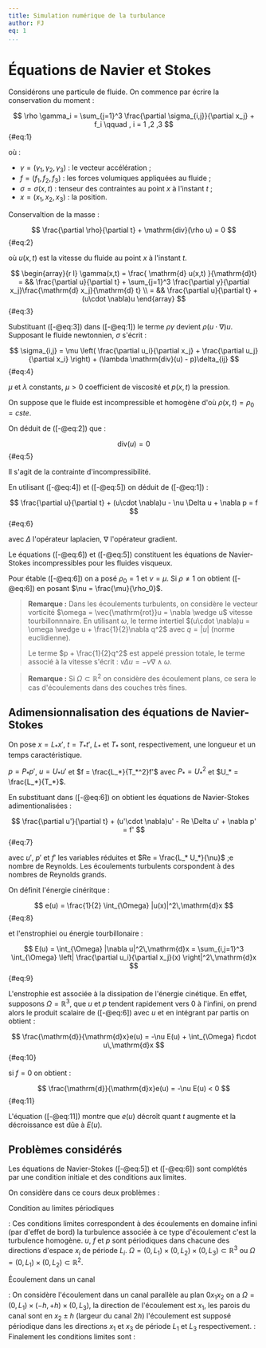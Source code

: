 ```yaml
---
title: Simulation numérique de la turbulance
author: FJ
eq: 1 
...
```


# Équations de Navier et Stokes

Considérons une particule de fluide. On commence par écrire la conservation du moment :

$$
  \rho \gamma_i = \sum_{j=1}^3 \frac{\partial \sigma_{i,j}}{\partial x_j} + f_i \qquad , i = 1 ,2 ,3
$${#eq:1}

où :

* $\gamma = ( \gamma_1 , \gamma_2 , \gamma_3  )$ : le vecteur accélération ;
* $f = (f_1,f_2,f_3)$ : les forces volumiques appliquées au fluide ;
* $\sigma = \sigma(x,t)$ : tenseur des contraintes au point $x$ à l'instant $t$ ;
* $x=(x_1,x_2,x_3)$ : la position.

Conservaltion de la masse :

$$
  \frac{\partial \rho}{\partial t} + \mathrm{div}(\rho u) = 0
$${#eq:2}

où $u(x,t)$ est la vitesse du fluide au point $x$ à l'instant $t$.

$$
  \begin{array}{r l}
    \gamma(x,t) = \frac{ \mathrm{d} u(x,t) }{\mathrm{d}t} = && \frac{\partial u}{\partial t} + \sum_{j=1}^3 \frac{\partial y}{\partial x_j}\frac{\mathrm{d} x_j}{\mathrm{d} t} \\
                                                          = && \frac{\partial u}{\partial t} + (u\cdot \nabla)u
  \end{array}
$${#eq:3}

Substituant ([-@eq:3]) dans ([-@eq:1]) le terme $\rho \gamma$ devient $\rho(u\cdot \nabla)u$.
Supposant le fluide newtonnien, $\sigma$ s'écrit :

$$
  \sigma_{i,j} = \mu \left( \frac{\partial u_i}{\partial x_j} + \frac{\partial u_j}{\partial x_i} \right) + (\lambda \mathrm{div}(u) - p)\delta_{ij}
$${#eq:4}

$\mu$ et $\lambda$ constants, $\mu >0$ coefficient de viscosité et $p(x,t)$ la pression.

On suppose que le fluide est incompressible et homogène d'où $\rho(x,t) = \rho_0 = cste$.

On déduit de ([-@eq:2]) que :

$$
  \mathrm{div}(u) = 0
$${#eq:5}

Il s'agit de la contrainte d'incompressibilité.

En utilisant ([-@eq:4]) et ([-@eq:5]) on déduit de ([-@eq:1]) :

$$
  \frac{\partial u}{\partial t} + (u\cdot \nabla)u - \nu \Delta u + \nabla p = f
$${#eq:6}

avec $\Delta$ l'opérateur laplacien, $\nabla$ l'opérateur gradient.

Le équations ([-@eq:6]) et ([-@eq:5]) constituent les équations de Navier-Stokes incompressibles pour les fluides visqueux.

Pour étable ([-@eq:6]) on a posé $\rho_0 = 1$ et $\nu = \mu$. Si $\rho \ne 1$ on obtient ([-@eq:6]) en posant $\nu = \frac{\mu}{\rho_0}$.

> **Remarque :** Dans les écoulements turbulents, on considère le vecteur vorticité $\omega = \vec{\mathrm{rot}}u = \nabla \wedge u$ vitesse tourbillonnnaire. En utilisant $\omega$, le terme intertiel $(u\cdot \nabla)u = \omega \wedge u + \frac{1}{2}\nabla q^2$ avec $q = |u|$ (norme euclidienne).
>
> Le terme $p + \frac{1}{2}q^2$ est appelé pression totale, le terme associé à la vitesse s'écrit : $\nu \Delta u = -\nu \nabla \wedge \omega$.


> **Remarque :** Si $\Omega \subset \mathbb{R}^2$ on considère des écoulement plans, ce sera le cas d'écoulements dans des couches très fines.

## Adimensionnalisation des équations de Navier-Stokes

On pose $x = L_{*} x'$, $t = T_{*} t'$, $L_{*}$ et $T_{*}$ sont, respectivement, une longueur et un temps caractéristique.

$p = P_* p'$, $u=U_* u'$ et $f = \frac{L_*}{T_*^2}f'$ avec $P_* = U_*^2$ et $U_* = \frac{L_*}{T_*}$.

En substituant dans ([-@eq:6]) on obtient les équations de Navier-Stokes adimentionalisées :

$$
  \frac{\partial u'}{\partial t} + (u'\cdot \nabla)u' - Re \Delta u' + \nabla p' = f'
$${#eq:7}

avec $u'$, $p'$ et $f'$ les variables réduites et $Re = \frac{L_* U_*}{\nu}$ ;e nombre de Reynolds. Les écoulements turbulents corspondent à des nombres de Reynolds grands.

On définit l'énergie cinéritque :

$$
  e(u) = \frac{1}{2} \int_{\Omega} |u(x)|^2\,\mathrm{d}x
$${#eq:8}

et l'enstrophiei ou énergie tourbillonaire :

$$
  E(u) = \int_{\Omega} |\nabla u|^2\,\mathrm{d}x = \sum_{i,j=1}^3 \int_{\Omega} \left| \frac{\partial u_i}{\partial x_j}(x) \right|^2\,\mathrm{d}x
$${#eq:9}

L'enstrophie est associée à la dissipation de l'énergie cinétique. En effet, supposons $\Omega = \mathbb{R}^3$, que $u$ et $p$ tendent rapidement vers $0$ à l'infini, on prend alors le produit scalaire de ([-@eq:6]) avec $u$ et en intégrant par partis on obtient :

$$
  \frac{\mathrm{d}}{\mathrm{d}x}e(u) = -\nu E(u) + \int_{\Omega} f\cdot u\,\mathrm{d}x
$${#eq:10}

si $f=0$ on obtient :

$$
  \frac{\mathrm{d}}{\mathrm{d}x}e(u) = -\nu E(u) < 0
$${#eq:11}

L'équation ([-@eq:11]) montre que $e(u)$ décroît quant $t$ augmente et la décroissance est dûe à $E(u)$.

## Problèmes considérés

Les équations de Navier-Stokes ([-@eq:5]) et ([-@eq:6]) sont complétés par une condition initiale et des conditions aux limites.

On considère dans ce cours deux problèmes :

Condition au limites périodiques

:  Ces conditions limites correspondent à des écoulements en domaine infini (par d'effet de bord) la turbulence associée à ce type d'écoulement c'est la turbulence homogène. $u$, $f$ et $p$ sont périodiques dans chacune des directions d'espace $x_i$ de période $L_i$. $\Omega = (0,L_1)\times(0,L_2)\times(0,L_3) \subset \mathbb{R}^3$ ou $\Omega = (0,L_1)\times(0,L_2) \subset \mathbb{R}^2$.

Écoulement dans un canal

: On considère l'écoulement dans un canal parallèle au plan $0x_1x_2$ on a $\Omega = (0,L_1)\times(-h,+h)\times(0,L_3)$, la direction de l'écoulement est $x_1$, les parois du canal sont en $x_2 \pm h$ (largeur du canal $2h$) l'écoulement est supposé périodique dans les directions $x_1$ et $x_3$ de période $L_1$ et $L_3$ respectivement.
: Finalement les conditions limites sont :

